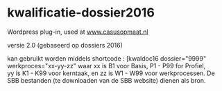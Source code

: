 # kwalificatie-dossier2016
Wordpress plug-in, used at www.casusopmaat.nl

versie 2.0 (gebaseerd op dossiers 2016)

kan gebruikt worden middels shortcode : [kwaldoc16 dossier="9999" werkproces="xx-yy-zz" waar xx is B1 voor Basis, P1 - P99 for Profiel,  
yy is K1 - K99 voor kerntaak, en zz is W1 - W99 voor werkprocessen. De SBB bestanden (te downloaden van de SBB website) dienen als bron.

